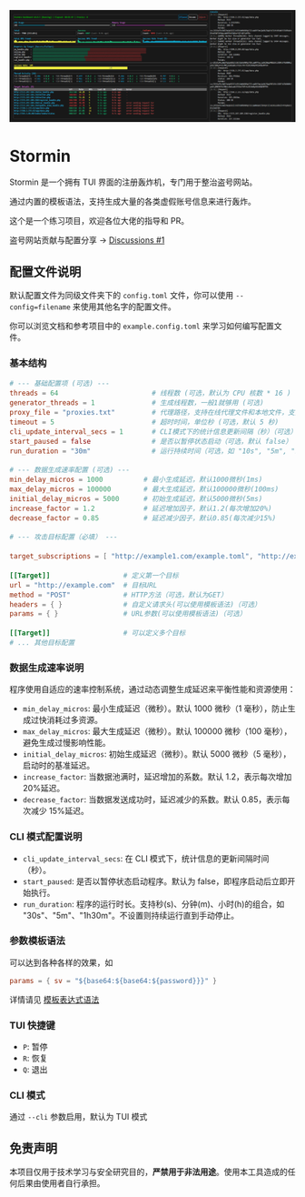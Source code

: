 ![Screenshot](./doc/screenshot.png)

# Stormin

Stormin 是一个拥有 TUI 界面的注册轰炸机，专门用于整治盗号网站。

通过内置的模板语法，支持生成大量的各类虚假账号信息来进行轰炸。

这个是一个练习项目，欢迎各位大佬的指导和 PR。

盗号网站贡献与配置分享 -> [Discussions #1](https://github.com/Noctiro/stormin/discussions/1)

## 配置文件说明

默认配置文件为同级文件夹下的 `config.toml` 文件，你可以使用 `--config=filename` 来使用其他名字的配置文件。

你可以浏览文档和参考项目中的 `example.config.toml` 来学习如何编写配置文件。

### 基本结构

```toml
# --- 基础配置项 (可选) ---
threads = 64                       # 线程数 (可选，默认为 CPU 核数 * 16 )
generator_threads = 1              # 生成线程数，一般1就够用 (可选)
proxy_file = "proxies.txt"         # 代理路径，支持在线代理文件和本地文件，支持数组写法（可选）
timeout = 5                        # 超时时间，单位秒 (可选，默认 5 秒)
cli_update_interval_secs = 1       # CLI模式下的统计信息更新间隔（秒）（可选）
start_paused = false               # 是否以暂停状态启动（可选，默认 false）
run_duration = "30m"               # 运行持续时间（可选，如 "10s", "5m", "1h"）

# --- 数据生成速率配置 (可选) ---
min_delay_micros = 1000          # 最小生成延迟，默认1000微秒(1ms)
max_delay_micros = 100000        # 最大生成延迟，默认100000微秒(100ms)
initial_delay_micros = 5000      # 初始生成延迟，默认5000微秒(5ms)
increase_factor = 1.2            # 延迟增加因子，默认1.2(每次增加20%)
decrease_factor = 0.85           # 延迟减少因子，默认0.85(每次减少15%)

# --- 攻击目标配置（必填） ---

target_subscriptions = [ "http://example1.com/example.toml", "http://example2.com/example.toml" ] # 远程Target配置，支持多个订阅源 (可选)

[[Target]]                  # 定义第一个目标
url = "http://example.com"  # 目标URL
method = "POST"             # HTTP方法（可选，默认为GET）
headers = { }               # 自定义请求头(可以使用模板语法)（可选）
params = { }                # URL参数(可以使用模板语法)（可选）

[[Target]]                  # 可以定义多个目标
# ... 其他目标配置
```

### 数据生成速率说明

程序使用自适应的速率控制系统，通过动态调整生成延迟来平衡性能和资源使用：

- `min_delay_micros`: 最小生成延迟（微秒）。默认 1000 微秒（1 毫秒），防止生成过快消耗过多资源。
- `max_delay_micros`: 最大生成延迟（微秒）。默认 100000 微秒（100 毫秒），避免生成过慢影响性能。
- `initial_delay_micros`: 初始生成延迟（微秒）。默认 5000 微秒（5 毫秒），启动时的基准延迟。
- `increase_factor`: 当数据池满时，延迟增加的系数。默认 1.2，表示每次增加 20%延迟。
- `decrease_factor`: 当数据发送成功时，延迟减少的系数。默认 0.85，表示每次减少 15%延迟。

### CLI 模式配置说明

- `cli_update_interval_secs`: 在 CLI 模式下，统计信息的更新间隔时间（秒）。
- `start_paused`: 是否以暂停状态启动程序。默认为 false，即程序启动后立即开始执行。
- `run_duration`: 程序的运行时长。支持秒(s)、分钟(m)、小时(h)的组合，如 "30s"、"5m"、"1h30m"。不设置则持续运行直到手动停止。

### 参数模板语法

可以达到各种各样的效果，如

```toml
params = { sv = "${base64:${base64:${password}}}" }
```

详情请见 [模板表达式语法](./doc/grammar.md)

### TUI 快捷键

- `P`: 暂停
- `R`: 恢复
- `Q`: 退出

### CLI 模式

通过 `--cli` 参数启用，默认为 TUI 模式

## 免责声明

本项目仅用于技术学习与安全研究目的，**严禁用于非法用途**。使用本工具造成的任何后果由使用者自行承担。
